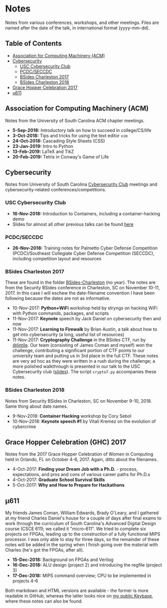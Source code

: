 # Notes

Notes from various conferences, workshops, and other meetings. Files are named after the date of the talk, in international format (yyyy-mm-dd).  

## Table of Contents
- [Association for Computing Machinery (ACM)](#association-for-computing-machinery-acm)
- [Cybersecurity](#cybersecurity)
    - [USC Cybersecurity Club](#usc-cybersecurity-club)
    - [PCDC/SECCDC](#pcdcseccdc)
    - [BSides Charleston 2017](#bsides-charleston-2017)
    - [BSides Charleston 2018](#bsides-charleston-2018)
- [Grace Hopper Celebration 2017](#grace-hopper-celebration-ghc-2017)
- [µ611](#µ611)

## Association for Computing Machinery (ACM)

Notes from the University of South Carolina ACM chapter meetings.  
- **5-Sep-2018:** Introductory talk on how to succeed in college/CS/life
- **3-Oct-2018:** Tips and tricks for using the text editor `vim`
- **24-Oct-2018:** Cascading Style Sheets (CSS)
- **23-Jan-2019:** Intro to Python
- **13-Feb-2019:** LaTeX and TikZ
- **20-Feb-2019:** Tetris in Conway's Game of Life

## Cybersecurity

Notes from University of South Carolina [Cybersecurity Club](http://www.usccyber.org) meetings and cybersecurity-related conferences/competitions.  

### USC Cybersecurity Club
- **16-Nov-2018:** Introduction to Containers, including a container-hacking demo
- Slides for almost all other previous talks can be found [here](https://www.usccyber.org/past-talks.html)

### PCDC/SECCDC
- **26-Nov-2018:** Training notes for Palmetto Cyber Defense Competition (PCDC)/Southeast Collegiate Cyber Defense Competition (SECCDC),
including competition layout and resources

### BSides Charleston 2017
These are found in the folder [BSides-Charleston](Cybersecurity/BSides-Charleston) (no year). The notes are from the Security BSides conference in Charleston, SC on November 10-11, 2017. In this case I will eschew the date-filename convention I have been following because the dates are not as informative.  
- 10-Nov-2017: **Python+WiFi** workshop held by stryngs on hacking WiFi with Python commands, packages, and scripts
- 11-Nov-2017: **Keynote** speech by Jack Daniel on cybersecurity then and now
- 11-Nov-2017: **Learning to Firewalk** by Brian Austin, a talk about how to get into cybersecurity (a long, useful list of resources)
- 11-Nov-2017: **Cryptography Challenge** in the BSides CTF, run by [@lintile](https://twitter.com/lintile). Our team (consisting of James Coman and myself) won the challenge, contributing a significant portion of CTF points to our university team and putting us in 3rd place in the full CTF. These notes are very ad hoc as they were written in a rush during the challenge; a more polished walkthrough is presented in our talk to the USC Cybersecurity club ([slides](https://docs.google.com/presentation/d/1qebj1XR-cpxRaIZtb6xdViS8auePCj1k0spnPpfJJ6w/edit?usp=sharing)). The script `crypto7.py` accompanies these notes.

### BSides Charleston 2018
Notes from Security BSides in Charleston, SC on November 9-10, 2018. Same thing about date names.  
- 9-Nov-2018: **Container Hacking** workshop by Cory Sebol
- 10-Nov-2018: **Keynote speech #1** by Vitali Kremez on the evolution of cybercrime

## Grace Hopper Celebration (GHC) 2017

Notes from the 2017 Grace Hopper Celebration of Women in Computing held in Orlando, FL on October 4-6, 2017. Again, ditto about the filenames.  
- 4-Oct-2017: **Finding your Dream Job with a Ph.D.** - process, expectations, and pros and cons of various career paths for Ph.D.s
- 4-Oct-2017: **Graduate School Survival Skills**
- 5-Oct-2017: **Why and How to Prepare for Hackathons**

## µ611

My friends James Coman, William Edwards, Brady O'Leary, and I gathered at my friend Charles Daniel's house for a couple of days after final exams to work through the curriculum of South Carolina's Advanced Digital Design course (CSCE 611); we called it "micro-611". We tried to complete six projects on FPGAs, leading up to the construction of a fully functional MIPS processor. I was only able to stay for three days, so the remainder of these notes will be added in the spring when I finish going over the material with Charles (he's got the FPGAs, after all).  
- **15-Dec-2018:** Background on FPGAs and Verilog
- **16-Dec-2018:** ALU design (project 2) and introducing the regfile (project 3)
- **17-Dec-2018:** MIPS command overview; CPU to be implemented in projects 4-6

Both markdown and HTML versions are available - the former is more readable in GitHub, whereas the latter looks nice on [my public Keybase](https://keybase.pub/nglaeser/Notes/), where these notes can also be found.
